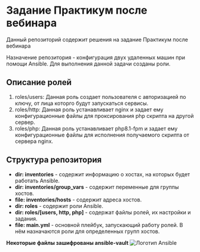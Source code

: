 # Задание Практикум после вебинара
Данный репозиторий содержит решения на задание Практикум после вебинара

Назначение репозитория - конфигурация двух удаленных машин при помощи Ansible. Для выполнения данной задачи созданы роли.

## Описание ролей

1. roles/users: Данная роль создает пользователя с авторизацией по ключу, от лица которго будут запускаться сервисы.
2. roles/http: Данная роль устанавливает nginx и задает ему конфигурационные файлы для проксирования php скрипта на другой сервер.
3. roles/php: Данная роль устанавливает php8.1-fpm и задает ему конфигурационные файлы для исполнения получаемого скрипта от сервера nginx.

## Структура репозитория

- **dir: inventories** - содержит информацию о хостах, на которых будет работать Ansible.
- **dir: inventories/group_vars** - содержит переменные для группы хостов.
- **file: inventories/hosts** - содержит адреса хостов.
- **dir: roles** - содержит роли Ansible.
- **dir: roles/[users, http, php]** - содержат файлы ролей, их настройки и задания.
- **file: main.yml** - основной плейбук, запускающий работу ролей. В нём назначаются роли для определенных групп хостов.

**Некоторые файлы зашифрованы ansible-vault**
![Логотип Ansible](https://velog.velcdn.com/images/salgu1998/post/c94c5162-95c3-4159-98bf-9f12446b381a/image.png)